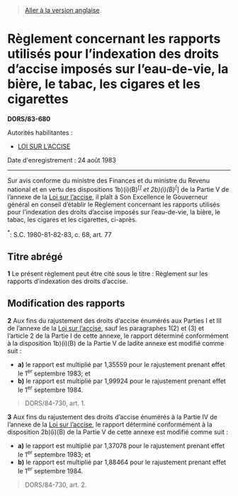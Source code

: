 > [Aller à la version anglaise](/en/Regulations/Statutory%20Orders%20and%20Regulations/83/680.md)

# Règlement concernant les rapports utilisés pour l’indexation des droits d’accise imposés sur l’eau-de-vie, la bière, le tabac, les cigares et les cigarettes

**DORS/83-680**

Autorités habilitantes : 
- [LOI SUR L’ACCISE](/fr/Lois/Lois%20révisées%20du%20Canada/E/E-14.md)

Date d'enregistrement : 24 août 1983

----------

Sur avis conforme du ministre des Finances et du ministre du Revenu national et en vertu des dispositions 1b)(i)(B)<sup><a href='#nbp_1f'>[*]</a></sup> et 2b)(i)(B)<sup><a href='#nbp_1f'>[*]</a></sup> de la Partie V de l’annexe de la [Loi sur l’accise](/fr/Lois/Lois%20révisées%20du%20Canada/E/E-14.md), il plaît à Son Excellence le Gouverneur général en conseil d’établir le Règlement concernant les rapports utilisés pour l’indexation des droits d’accise imposés sur l’eau-de-vie, la bière, le tabac, les cigares et les cigarettes, ci-après.

<a name='nbp_1f'><sup>*</sup></a>: S.C. 1980-81-82-83, c. 68, art. 77<br />




## Titre abrégé


**1** Le présent règlement peut être cité sous le titre : Règlement sur les rapports d’indexation des droits d’accise.




## Modification des rapports


**2** Aux fins du rajustement des droits d’accise énumérés aux Parties I et III de l’annexe de la [Loi sur l’accise](/fr/Lois/Lois%20révisées%20du%20Canada/E/E-14.md), sauf les paragraphes 1(2) et (3) et l’article 2 de la Partie I de cette annexe, le rapport déterminé conformément à la disposition 1b)(i)(B) de la Partie V de ladite annexe est modifié comme suit :
- **a)** le rapport est multiplié par 1,35559 pour le rajustement prenant effet le 1<sup>er</sup> septembre 1983; et
- **b)** le rapport est multiplié par 1,99924 pour le rajustement prenant effet le 1<sup>er</sup> septembre 1984.
> DORS/84-730, art. 1.




**3** Aux fins du rajustement des droits d’accise énumérés à la Partie IV de l’annexe de la [Loi sur l’accise](/fr/Lois/Lois%20révisées%20du%20Canada/E/E-14.md), le rapport déterminé conformément à la disposition 2b)(i)(B) de la Partie V de cette annexe est modifié comme suit :
- **a)** le rapport est multiplié par 1,37078 pour le rajustement prenant effet le 1<sup>er</sup> septembre 1983; et
- **b)** le rapport est multiplié par 1,88464 pour le rajustement prenant effet le 1<sup>er</sup> septembre 1984.
> DORS/84-730, art. 2.



